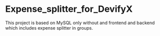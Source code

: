 # Expense_splitter_for_DevifyX
This project is based on MySQL only without and frontend and backend which includes expense splitter in groups.
